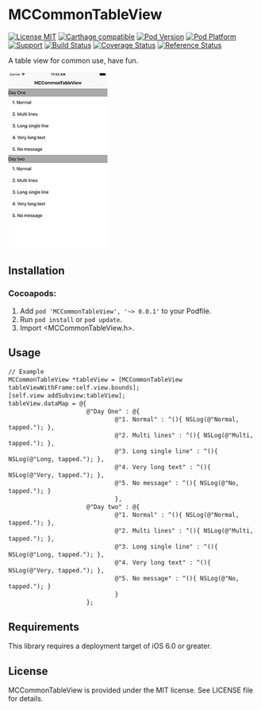 # MCCommonTableView
[![License MIT](https://img.shields.io/badge/license-MIT-green.svg?style=flat)](https://raw.githubusercontent.com/imegatron/MCCommonTableView/master/LICENSE)
[![Carthage compatible](https://img.shields.io/badge/Carthage-compatible-4BC51D.svg?style=flat)](https://github.com/Carthage/Carthage)
[![Pod Version](https://img.shields.io/cocoapods/v/MCCommonTableView.svg?style=flat)](https://cocoapods.org/pods/MCCommonTableView)
[![Pod Platform](https://img.shields.io/cocoapods/p/MCCommonTableView.svg?style=flat)](https://cocoapods.org/pods/MCCommonTableView)
[![Support](https://img.shields.io/badge/support-iOS%206%2B%20-blue.svg?style=flat)](https://www.apple.com/nl/ios/)
[![Build Status](https://img.shields.io/travis/imegatron/MCCommonTableView/master.svg?style=flat)](https://travis-ci.org/imegatron/MCCommonTableView)
[![Coverage Status](https://codecov.io/github/imegatron/MCCommonTableView/coverage.svg?branch=master)](https://codecov.io/github/imegatron/MCCommonTableView?branch=master)
[![Reference Status](https://www.versioneye.com/objective-c/MCCommonTableView/reference_badge.svg?style=flat)](https://www.versioneye.com/objective-c/MCCommonTableView/references)

A table view for common use, have fun.

![Screen-Shot-01-w100](Screenshots/Screen-Shot-01.png)

## Installation
### Cocoapods:

1. Add `pod 'MCCommonTableView', '~> 0.0.1'` to your Podfile.
2. Run `pod install` or `pod update`.
3. Import \<MCCommonTableView.h\>.

## Usage

```objc
// Example
MCCommonTableView *tableView = [MCCommonTableView tableViewWithFrame:self.view.bounds];
[self.view addSubview:tableView];
tableView.dataMap = @{
                      @"Day One" : @{
                              @"1. Normal" : ^(){ NSLog(@"Normal, tapped."); },
                              @"2. Multi lines" : ^(){ NSLog(@"Multi, tapped."); },
                              @"3. Long single line" : ^(){ NSLog(@"Long, tapped."); },
                              @"4. Very long text" : ^(){ NSLog(@"Very, tapped."); },
                              @"5. No message" : ^(){ NSLog(@"No, tapped."); }
                              },
                      @"Day two" : @{
                              @"1. Normal" : ^(){ NSLog(@"Normal, tapped."); },
                              @"2. Multi lines" : ^(){ NSLog(@"Multi, tapped."); },
                              @"3. Long single line" : ^(){ NSLog(@"Long, tapped."); },
                              @"4. Very long text" : ^(){ NSLog(@"Very, tapped."); },
                              @"5. No message" : ^(){ NSLog(@"No, tapped."); }
                              }
                      };
```

## Requirements
This library requires a deployment target of iOS 6.0 or greater.

## License
MCCommonTableView is provided under the MIT license. See LICENSE file for details.

